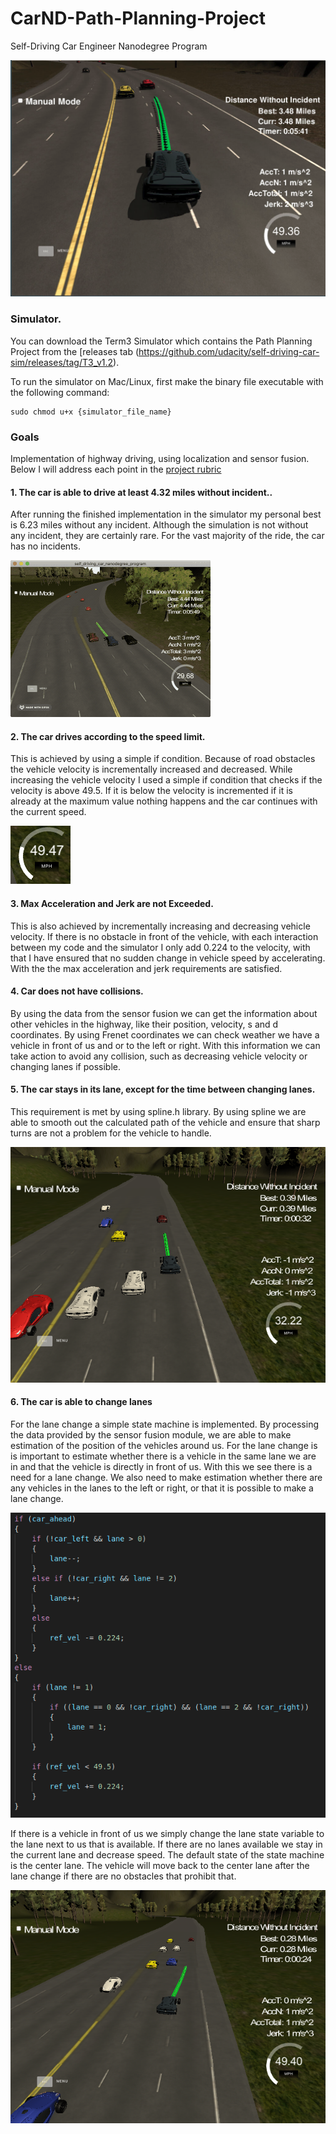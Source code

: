 # CarND-Path-Planning-Project
Self-Driving Car Engineer Nanodegree Program

[//]: # (Image References)

[image1]: ./examples/code_snipet.png "State Machine"
[image2]: ./examples/result.png "Result"
[image3]: ./examples/sim.gif "Simulation"
[image4]: ./examples/car1.png "Res1"
[image5]: ./examples/car2.png "Res2"
[image6]: ./examples/speed.png "Speed"

![alt text][image2]
  
### Simulator.
You can download the Term3 Simulator which contains the Path Planning Project from the [releases tab (https://github.com/udacity/self-driving-car-sim/releases/tag/T3_v1.2).  

To run the simulator on Mac/Linux, first make the binary file executable with the following command:
```shell
sudo chmod u+x {simulator_file_name}
```

### Goals
Implementation of highway driving, using localization and sensor fusion. Below I will address each point in the [project rubric](https://review.udacity.com/#!/rubrics/1971/view)

#### 1. The car is able to drive at least 4.32 miles without incident..
After running the finished implementation in the simulator my personal best is 6.23 miles without any incident. Although the simulation is not without any incident, they are certainly rare. For the vast majority of the ride, the car has no incidents.

![alt text][image3]
#### 2. The car drives according to the speed limit.
This is achieved by using a simple if condition. Because of road obstacles the vehicle velocity is incrementally increased and decreased. While increasing the vehicle velocity I used a simple if condition that checks if the velocity is above 49.5. If it is below the velocity is incremented if it is already at the maximum value nothing happens and the car continues with the current speed.

![alt text][image6]

#### 3. Max Acceleration and Jerk are not Exceeded.
This is also achieved by incrementally increasing and decreasing vehicle velocity. If there is no obstacle in front of the vehicle, with each interaction between my code and the simulator I only add 0.224 to the velocity, with that I have ensured that no sudden change in vehicle speed by accelerating. With the the max acceleration and jerk requirements are satisfied.

#### 4. Car does not have collisions.
By using the data from the sensor fusion we can get the information about other vehicles in the highway, like their position, velocity, s and d coordinates. By using Frenet coordinates we can check weather we have a vehicle in front of us and or to the left or right. With this information we can take action to avoid any collision, such as decreasing vehicle velocity or changing lanes if possible. 

#### 5. The car stays in its lane, except for the time between changing lanes.
This requirement is met by using spline.h library. By using spline we are able to smooth out the calculated path of the vehicle and ensure that sharp turns are not a problem for the vehicle to handle. 

![alt text][image4]

#### 6. The car is able to change lanes
For the lane change a simple state machine is implemented. By processing the data provided by the sensor fusion module, we are able to make estimation of the position of the vehicles around us. For the lane change is is important to estimate whether there is a vehicle in the same lane we are in and that the vehicle is directly in front of us. With this we see there is a need for a lane change. We also need to make estimation whether there are any vehicles in the lanes to the left or right, or that it is possible to make a lane change.

![alt text][image1]

If there is a vehicle in front of us we simply change the lane state variable to the lane next to us that is available. If there are no lanes available we stay in the current lane and decrease speed. The default state of the state machine is the center lane. The vehicle will move back to the center lane after the lane change if there are no obstacles that prohibit that.

![alt text][image5]
